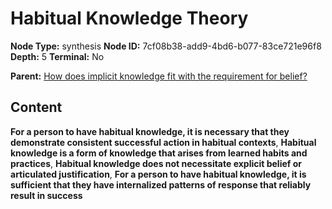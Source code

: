 # Habitual Knowledge Theory

**Node Type:** synthesis
**Node ID:** 7cf08b38-add9-4bd6-b077-83ce721e96f8
**Depth:** 5
**Terminal:** No

**Parent:** [How does implicit knowledge fit with the requirement for belief?](how-does-implicit-knowledge-fit-with-the-requirement-for-belief-antithesis-9ea9dd44-d5b1-4b51-a4b0-b7afa977374c.md)

## Content

**For a person to have habitual knowledge, it is necessary that they demonstrate consistent successful action in habitual contexts**, **Habitual knowledge is a form of knowledge that arises from learned habits and practices**, **Habitual knowledge does not necessitate explicit belief or articulated justification**, **For a person to have habitual knowledge, it is sufficient that they have internalized patterns of response that reliably result in success**
